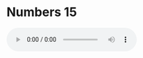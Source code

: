 # Numbers 15

<audio controls>
  <source src="https://openbible.com/audio/hays/BSB_04_Num_015_H.mp3" type="audio/mp3" />
  <a href="https://openbible.com/audio/hays/BSB_04_Num_015_H.mp3" download="https://openbible.com/audio/hays/BSB_04_Num_015_H.mp3">Download MP3 audio</a>.
</audio>

<!--@include: @/bible/translations/bsb/04_num/verses/015.md-->